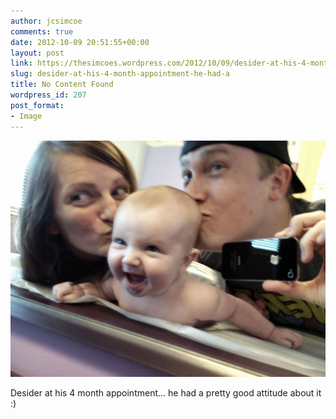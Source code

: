 ```yaml
---
author: jcsimcoe
comments: true
date: 2012-10-09 20:51:55+00:00
layout: post
link: https://thesimcoes.wordpress.com/2012/10/09/desider-at-his-4-month-appointment-he-had-a/
slug: desider-at-his-4-month-appointment-he-had-a
title: No Content Found
wordpress_id: 207
post_format:
- Image
---
```


![](/public/assets/tumblr_mbn8mkrln91qbwpqvo1_1280.jpg)

Desider at his 4 month appointment… he had a pretty good attitude about it :)
